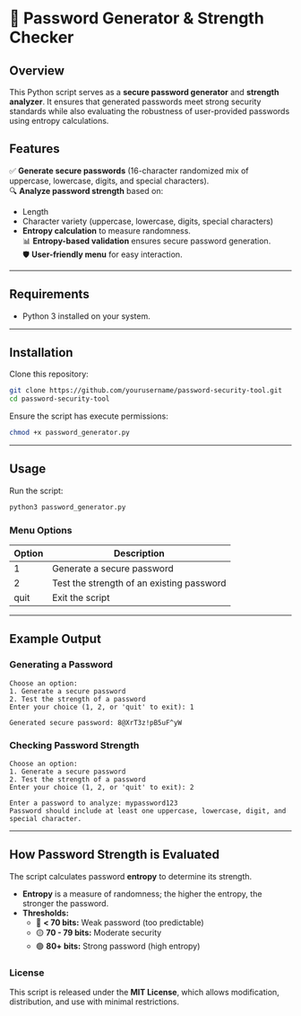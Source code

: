 # 🔐 **Password Generator & Strength Checker**

## **Overview**
This Python script serves as a **secure password generator** and **strength analyzer**. It ensures that generated passwords meet strong security standards while also evaluating the robustness of user-provided passwords using entropy calculations.

## **Features**
✅ **Generate secure passwords** (16-character randomized mix of uppercase, lowercase, digits, and special characters).  
🔍 **Analyze password strength** based on:
   - Length
   - Character variety (uppercase, lowercase, digits, special characters)
   - **Entropy calculation** to measure randomness.  
📊 **Entropy-based validation** ensures secure password generation.  
🛡️ **User-friendly menu** for easy interaction.  

---

## **Requirements**
- Python 3 installed on your system.

---

## **Installation**
Clone this repository:
```bash
git clone https://github.com/yourusername/password-security-tool.git
cd password-security-tool
```

Ensure the script has execute permissions:
```bash
chmod +x password_generator.py
```

---

## **Usage**
Run the script:
```bash
python3 password_generator.py
```

### **Menu Options**
| Option | Description |
|--------|-------------|
| 1 | Generate a secure password |
| 2 | Test the strength of an existing password |
| quit | Exit the script |

---

## **Example Output**
### **Generating a Password**
```
Choose an option:
1. Generate a secure password
2. Test the strength of a password
Enter your choice (1, 2, or 'quit' to exit): 1

Generated secure password: 8@XrT3z!pB5uF^yW
```

### **Checking Password Strength**
```
Choose an option:
1. Generate a secure password
2. Test the strength of a password
Enter your choice (1, 2, or 'quit' to exit): 2

Enter a password to analyze: mypassword123
Password should include at least one uppercase, lowercase, digit, and special character.
```

---

## **How Password Strength is Evaluated**
The script calculates password **entropy** to determine its strength.  
- **Entropy** is a measure of randomness; the higher the entropy, the stronger the password.
- **Thresholds:**
  - 🔴 **< 70 bits:** Weak password (too predictable)
  - 🟡 **70 - 79 bits:** Moderate security
  - 🟢 **80+ bits:** Strong password (high entropy)

### License
This script is released under the **MIT License**, which allows modification, distribution, and use with minimal restrictions.